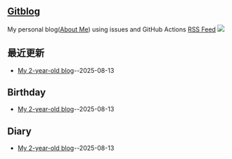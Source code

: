 ## [Gitblog](https://starryjog.github.io/gitblog/)
My personal blog([About Me](https://github.com/starryjog/gitblog/issues/1)) using issues and GitHub Actions
[RSS Feed](https://raw.githubusercontent.com/starryjog/gitblog/master/feed.xml)
![](https://komarev.com/ghpvc/?username=starryjog)

## 最近更新
- [My 2-year-old blog](https://github.com/starryjog/gitblog/issues/1)--2025-08-13
## Birthday

- [My 2-year-old blog](https://github.com/starryjog/gitblog/issues/1)--2025-08-13
## Diary

- [My 2-year-old blog](https://github.com/starryjog/gitblog/issues/1)--2025-08-13
